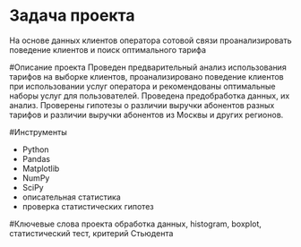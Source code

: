 # Задача проекта
На основе данных клиентов оператора сотовой связи проанализировать поведение клиентов и поиск оптимального тарифа


#Описание проекта
Проведен предварительный анализ использования тарифов на выборке клиентов,
проанализировано поведение клиентов при использовании услуг оператора и
рекомендованы оптимальные наборы услуг для пользователей. Проведена предобработка
данных, их анализ. Проверены гипотезы о различии выручки абонентов разных тарифов и
различии выручки абонентов из Москвы и других регионов.

#Инструменты
- Python
- Pandas
- Matplotlib
- NumPy
- SciPy
- описательная статистика
- проверка статистических гипотез

#Ключевые слова проекта
обработка данных, histogram, boxplot, статистический тест,
критерий Стьюдента